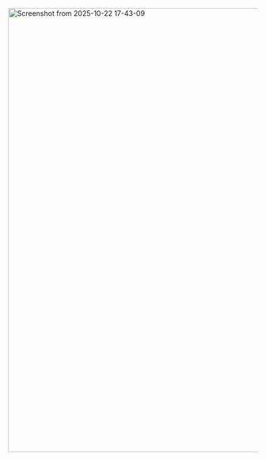 <img width="1810" height="899" alt="Screenshot from 2025-10-22 17-43-09" src="https://github.com/user-attachments/assets/304359e1-6fbe-4281-873a-b34f834e1c7e" />
